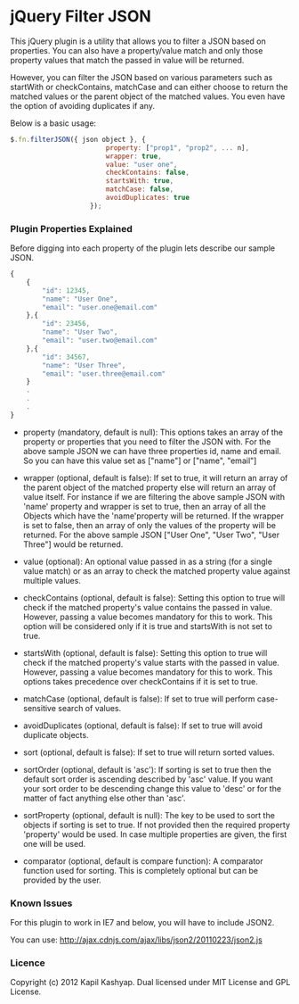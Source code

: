 # jQuery Filter JSON

This jQuery plugin is a utility that allows you to filter a JSON based on properties. You can also have a property/value match and only those
property values that match the passed in value will be returned.

However, you can filter the JSON based on various parameters such as startWith or checkContains, matchCase and can either choose to return the 
matched values or the parent object of the matched values. You even have the option of avoiding duplicates if any.

Below is a basic usage:
````javascript
$.fn.filterJSON({ json object }, {
                        property: ["prop1", "prop2", ... n],
                        wrapper: true,
                        value: "user one",
	                    checkContains: false,
	                    startsWith: true,
	                    matchCase: false,
	                    avoidDuplicates: true
                    });
````
### Plugin Properties Explained
Before digging into each property of the plugin lets describe our sample JSON.
````javascript
{
    {
        "id": 12345,
        "name": "User One",
        "email": "user.one@email.com"
    },{
        "id": 23456,
        "name": "User Two",
        "email": "user.two@email.com"
    },{
        "id": 34567,
        "name": "User Three",
        "email": "user.three@email.com"
    }
    .
    .
    .
}
````

* property (mandatory, default is null): This options takes an array of the property or properties that you need to filter the JSON with. For the above sample JSON we can have three properties
id, name and email. So you can have this value set as ["name"] or ["name", "email"]

* wrapper (optional, default is false): If set to true, it will return an array of the parent object of the matched property else will return an array of value itself.
For instance if we are filtering the above sample JSON with 'name' property and wrapper is set to true, then an array of all the Objects which 
have the 'name'property will be returned.
If the wrapper is set to false, then an array of only the values of the property will be returned. For the above sample JSON
["User One", "User Two", "User Three"] would be returned.

* value (optional): An optional value passed in as a string (for a single value match) or as an array to check the matched property value against multiple values.

* checkContains (optional, default is false): Setting this option to true will check if the matched property's value contains the passed in value. However, passing a value becomes mandatory for this to work.
This option will be considered only if it is true and startsWith is not set to true.

* startsWith (optional, default is false): Setting this option to true will check if the matched property's value starts with the passed in value. However, passing a value becomes mandatory for this to work.
This options takes precedence over checkContains if it is set to true.

* matchCase (optional, default is false): If set to true will perform case-sensitive search of values.

* avoidDuplicates (optional, default is false): If set to true will avoid duplicate objects.

* sort (optional, default is false): If set to true will return sorted values.

* sortOrder (optional, default is 'asc'): If sorting is set to true then the default sort order is ascending described by 'asc' value. If you want your sort order to be descending change this value to 'desc' or
for the matter of fact anything else other than 'asc'.

* sortProperty (optional, default is null): The key to be used to sort the objects if sorting is set to true. If not provided then the required property 'property' would be used. In case multiple properties are
given, the first one will be used.

* comparator (optional, default is compare function): A comparator function used for sorting. This is completely optional but can be provided by the user.

### Known Issues

For this plugin to work in IE7 and below, you will have to include JSON2.

You can use: http://ajax.cdnjs.com/ajax/libs/json2/20110223/json2.js

### Licence

Copyright (c) 2012 Kapil Kashyap.
Dual licensed under MIT License and GPL License.
